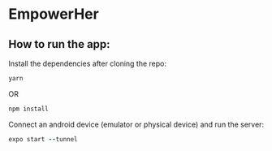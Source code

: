 # EmpowerHer

## How to run the app:

Install the dependencies after cloning the repo:

```ruby
yarn
```
OR

```ruby
npm install
```

Connect an android device (emulator or physical device) and run the server:
```ruby
expo start --tunnel
```


